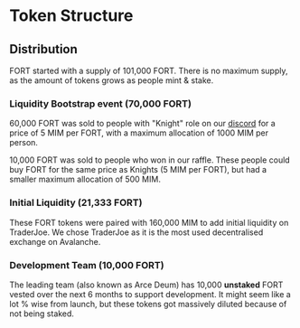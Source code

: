 # Token Structure

## Distribution

FORT started with a supply of 101,000 FORT. There is no maximum supply, as the amount of tokens grows as people mint & stake.

### Liquidity Bootstrap event (70,000 FORT)

60,000 FORT was sold to people with "Knight" role on our [discord](https://discord.gg/fortress) for a price of 5 MIM per FORT, with a maximum allocation of 1000 MIM per person.

10,000 FORT was sold to people who won in our raffle. These people could buy FORT for the same price as Knights (5 MIM per FORT), but had a smaller maximum allocation of 500 MIM.

### Initial Liquidity (21,333 FORT)

These FORT tokens were paired with 160,000 MIM to add initial liquidity on TraderJoe. We chose TraderJoe as it is the most used decentralised exchange on Avalanche.

### Development Team (10,000 FORT)

The leading team (also known as Arce Deum) has 10,000 **unstaked** FORT vested over the next 6 months to support development. It might seem like a lot % wise from launch, but these tokens got massively diluted because of not being staked.&#x20;
